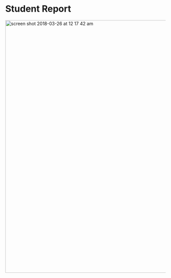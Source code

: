 # Student Report

<img width="795" alt="screen shot 2018-03-26 at 12 17 42 am" src="https://user-images.githubusercontent.com/24397176/37886742-27ec1ff4-308b-11e8-9922-0b2c6b05d309.png">
